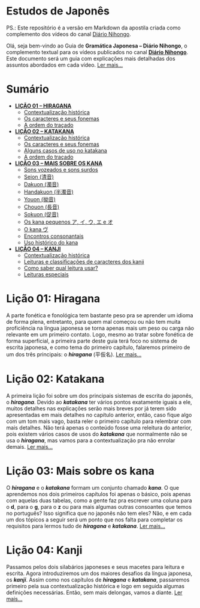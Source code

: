 # Estudos de Japonês

PS.: Este repositório é a versão em Markdown da apostila criada como complemento dos vídeos do canal [Diário Nihongo](https://www.youtube.com/@diarionihongo).

Olá, seja bem-vindo ao Guia de **Gramática Japonesa – Diário Nihongo**, o complemento textual para os vídeos publicados no canal [**Diário Nihongo**](https://www.youtube.com/@diarionihongo). Este documento será um guia com explicações mais detalhadas dos assuntos abordados em cada vídeo. [Ler mais...](doc/apresentação.md)

# Sumário

- [**LIÇÃO 01 – HIRAGANA**](#lição-01-hiragana)
   - [Contextualização histórica](doc/lição01.md#contextualização-histórica)
   - [Os caracteres e seus fonemas](doc/lição01.md#os-caracteres-e-seus-fonemas)
   - [A ordem do traçado](doc/lição01.md#a-ordem-do-traçado)
- [**LIÇÃO 02 – KATAKANA**](#lição-02-katakana)
   - [Contextualização histórica](doc/lição02.md#contextualização-histórica)
   - [Os caracteres e seus fonemas](doc/lição02.md#os-caracteres-e-seus-fonemas)
   - [Alguns casos de uso no katakana](doc/lição02.md#alguns-casos-de-uso-no-katakana)
   - [A ordem do traçado](doc/lição02.md#a-ordem-do-traçado)
- [**LIÇÃO 03 – MAIS SOBRE OS KANA**](#lição-03-mais-sobre-os-kana)
   - [Sons vozeados e sons surdos](doc/lição03.md#sons-vozeados-e-sons-surdos)
   - [Seion (清音)](doc/lição03.md#seion-清音)
   - [Dakuon (濁音)](doc/lição03.md#dakuon-濁音)
   - [Handakuon (半濁音)](doc/lição03.md#handakuon-半濁音)
   - [Youon (拗音)](doc/lição03.md#youon-拗音)
   - [Chouon (長音)](doc/lição03.md#chouon-長音)
   - [Sokuon (促音)](doc/lição03.md#sokuon-促音)
   - [Os kana pequenos ア, イ, ウ, エ e オ](doc/lição03.md#os-kana-pequenos-ア-イ-ウ-エ-e-オ)
   - [O kana ヴ](#o-kana-ヴ)
   - [Encontros consonantais](doc/lição03.md#encontros-consonantais)
   - [Uso histórico do kana](doc/lição03.md#uso-histórico-do-kana)
- [**LIÇÃO 04 – KANJI**](#lição-04-kanji)
   - [Contextualização histórica](doc/lição04.md#contextualização-histórica)
   - [Leituras e classificações de caracteres dos kanji](doc/lição04.md#leituras-e-classificações-de-caracteres-dos-kanji)
   - [Como saber qual leitura usar?](doc/lição04.md#como-saber-qual-leitura-usar)
   - [Leituras especiais](doc/lição04.md#leituras-especiais)

# Lição 01: Hiragana

A parte fonética e fonológica tem bastante peso pra se aprender um idioma de forma  plena, entretanto, para quem mal começou ou não tem muita proficiência na língua japonesa se torna apenas mais um peso ou carga não relevante em um primeiro contato.
Logo, mesmo ao tratar sobre fonética de forma superficial, a primeira parte deste guia terá foco no sistema de escrita japonesa, e como tema do primeiro capítulo, falaremos primeiro de um dos três principais: o ***hiragana*** (平仮名).
[Ler mais...](doc/lição01.md)

# Lição 02: Katakana

A primeira lição foi sobre um dos principais sistemas de escrita do japonês, o ***hiragana***.
Devido ao ***katakana*** ter vários pontos exatamente iguais a ele, muitos detalhes nas explicações serão mais breves por já terem sido apresentadas em mais detalhes no capítulo anterior, então, caso fique algo com um tom mais vago, basta reler o primeiro capítulo para relembrar com mais detalhes.
Não terá apenas o conteúdo fosse uma releitura do anterior, pois existem vários casos de usos do ***katakana*** que normalmente não se usa o ***hiragana***, mas vamos para a contextualização pra não enrolar demais.
[Ler mais...](doc/lição02.md)

# Lição 03: Mais sobre os kana

O ***hiragana*** e o ***katakana*** formam um conjunto chamado ***kana***.
O que aprendemos nos dois primeiros capítulos foi apenas o básico, pois apenas com aquelas duas tabelas, como a gente faz pra escrever uma coluna para o **d**, para o **g**, para o **z** ou para mais algumas outras consoantes que temos no português? Isso significa que no japonês não tem eles? Não, e em cada um dos tópicos a seguir será um ponto que nos falta para completar os requisitos para lermos tudo de ***hiragana*** e ***katakana***.
[Ler mais...](doc/lição03.md)


# Lição 04: Kanji

Passamos pelos dois silabários japoneses e seus macetes para leitura e escrita. Agora introduziremos um dos maiores desafios da língua japonesa, os ***kanji***.
Assim como nos capítulos de ***hiragana*** e ***katakana***, passaremos primeiro pela sua contextualização histórica e logo em seguida algumas definições necessárias.
Então, sem mais delongas, vamos a diante.
[Ler mais...](doc/lição04.md)
